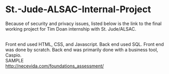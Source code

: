 # St.-Jude-ALSAC-Internal-Project

Because of security and privacy issues, listed below is the link to the final working project for Tim Doan internship with St. Jude/ALSAC. </br> </br>

Front end used HTML, CSS, and Javascript. Back end used SQL. Front end was done by scratch. Back end was primarily done with a business tool, Caspio.
</br>
SAMPLE
</br>
http://necevida.com/foundations_assessment/

